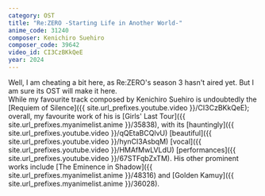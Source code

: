```yaml
---
category: OST
title: "Re:ZERO -Starting Life in Another World-"
anime_code: 31240
composer: Kenichiro Suehiro
composer_code: 39642
video_id: CI3CzBKkQeE
year: 2024
---
```

Well, I am cheating a bit here, as Re:ZERO's season 3 hasn't aired yet. But I am sure its OST will make it here.\
While my favourite track composed by Kenichiro Suehiro is undoubtedly the [Requiem of Silence]({{ site.url_prefixes.youtube.video }}/CI3CzBKkQeE); overall, my favourite work of his is [Girls' Last Tour]({{ site.url_prefixes.myanimelist.anime }}/35838), with its [hauntingly]({{ site.url_prefixes.youtube.video }}/qQEtaBCQlvU) [beautiful]({{ site.url_prefixes.youtube.video }}/hynCI3AsbqM) [vocal]({{ site.url_prefixes.youtube.video }}/HMAfMwLVLdU) [performances]({{ site.url_prefixes.youtube.video }}/67STFqbZxTM).
His other prominent works include [The Eminence in Shadow]({{ site.url_prefixes.myanimelist.anime }}/48316) and [Golden Kamuy]({{ site.url_prefixes.myanimelist.anime }}/36028).
